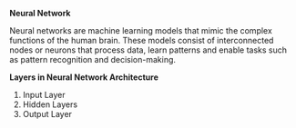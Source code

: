 **Neural Network**

Neural networks are machine learning models that mimic the complex functions of the human brain. These models consist of interconnected nodes or neurons that process data, learn patterns and enable tasks such as pattern recognition and decision-making.

**Layers in Neural Network Architecture**
1. Input Layer
2. Hidden Layers
3. Output Layer